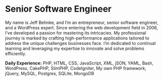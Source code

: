 # Senior Software Engineer


My name is Jeff Behnke, and I’m an entrepreneur, senior software engineer, and a WordPress expert. Since entering the web development field in 2006, I’ve developed a passion for mastering its intricacies. My professional journey is marked by crafting high-performance applications tailored to address the unique challenges businesses face. I’m dedicated to continual learning and leveraging my expertise to innovate and solve problems efficiently.

__Daily Experience:__ PHP, HTML, CSS, JavaScript, XML, jSON, YAML, Bash, WordPress, CakePHP, SlimPHP, CodeIgniter, My own PHP framework, jQuery, MySQL, Postgres, SQLite, MongoDB
